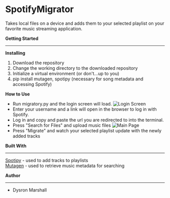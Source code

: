 # SpotifyMigrator
Takes local files on a device and adds them to your selected playlist on your favorite music streaming application.

**Getting Started**
______
**Installing**
1. Download the repository
2. Change the working directory to the downloaded repository
3. Initialize a virtual environment (or don't...up to you)
4. pip install mutagen, spotipy (necessary for song metadata and accessing Spotify)

**How to Use**
- Run migratory.py and the login screen will load.
![Login Screen](https://user-images.githubusercontent.com/22123705/28049864-1dc7559a-65c8-11e7-9fba-8fe21a1f94b4.png)  
- Enter your username and a link will open in the browser to log in with Spotify.
- Log in and copy and paste the url you are redirected to into the terminal.
- Press "Search for Files" and upload music files
![Main Page](https://user-images.githubusercontent.com/22123705/28741778-18b25b90-73ec-11e7-8d3f-4b2c9e4375a1.png)
- Press "Migrate" and watch your selected playlist update with the newly added tracks

**Built With**
______
[Spotipy](https://github.com/plamere/spotipy)  - used to add tracks to playlists  
[Mutagen](https://github.com/quodlibet/mutagen) - used to retrieve music metadata for searching

**Author**
______
- Dysron Marshall
